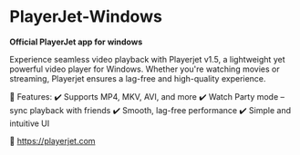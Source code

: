 # PlayerJet-Windows

**Official PlayerJet app for windows**

Experience seamless video playback with Playerjet v1.5, a lightweight yet powerful video player for Windows. Whether you're watching movies or streaming, Playerjet ensures a lag-free and high-quality experience.

🔹 Features:
✔️ Supports MP4, MKV, AVI, and more
✔️ Watch Party mode – sync playback with friends
✔️ Smooth, lag-free performance
✔️ Simple and intuitive UI

🔗
https://playerjet.com

